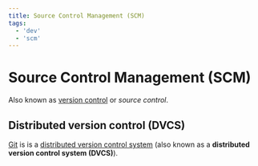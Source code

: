 ```yaml
---
title: Source Control Management (SCM)
tags:
  - 'dev'
  - 'scm'
---
```


# Source Control Management (SCM)

Also known as [version control](https://en.wikipedia.org/wiki/Version_control) or _source control_.

## Distributed version control (DVCS)

[Git](20210913193531-git.md) is is a [distributed version control system](https://en.wikipedia.org/wiki/Distributed_version_control) (also known as a **distributed version control system (DVCS)**). 